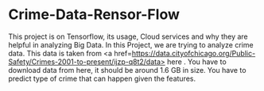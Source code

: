 # Crime-Data-Rensor-Flow
This project is on Tensorflow, its usage, Cloud services and why they are helpful in analyzing Big Data.  In this Project, we are trying to analyze crime data. This data is taken from &lt;a href=https://data.cityofchicago.org/Public-Safety/Crimes-2001-to-present/ijzp-q8t2/data> here . You have to download data from here, it should be around 1.6 GB in size.  You have to predict type of crime that can happen given the features.
